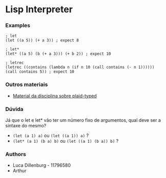 # Lisp Interpreter

### Examples
```
; let
(let ((a 5)) (+ a 3)) ; expect 8

; let*
(let* ((a 5) (b (+ a 3))) (+ b 2)) ; expect 10

; letrec
(letrec ((contains (lambda n (if n 10 (call contains (- n 1)))))) (call contains 5)) ; expect 10
```

### Outros materiais
- [Material da disciplina sobre plaid-typed](https://edisciplinas.usp.br/pluginfile.php/6450238/mod_resource/content/4/Gubi-Plai_Typed.pdf)

### Dúvida
Já que o let e let* vão ter um número fixo de argumentos, qual deve ser a sintaxe do mesmo?
- ```(let (a 1) a)``` ou ```(let ((a 1)) a)``` ?
- ```(let* (a 1) (b a) b)``` ou ```(let ((a 1) (b a)) b)``` ?

### Authors
- Luca Dillenburg - 11796580
- Arthur